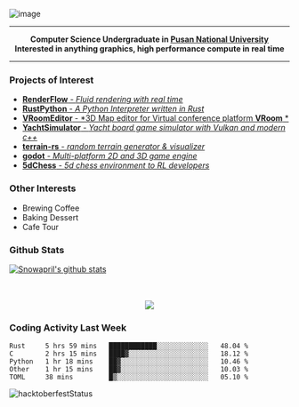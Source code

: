 ![image](https://user-images.githubusercontent.com/24654975/122706556-2ce28400-d293-11eb-86ee-22b9ba640f2b.png)


---

<p align="center">
  <strong>
    Computer Science Undergraduate in <a href="https://pusan.ac.kr/">Pusan National University</a>
    <br>
    Interested in anything graphics, high performance compute in real time
  </strong>
</p>

---

### Projects of Interest

* [**RenderFlow** - *Fluid rendering with real time*](https://github.com/CubbyFlow/RenderFlow)
* [**RustPython** - *A Python Interpreter written in Rust*](https://github.com/RustPython/RustPython)
* [**VRoomEditor** - *3D Map editor for Virtual conference platform **VRoom** *](https://github.com/snowapril/VRoomEditor)
* [**YachtSimulator** - *Yacht board game simulator with Vulkan and modern c++*](https://github.com/Snowapril/YachtSimulator)
* [**terrain-rs** - *random terrain generator & visualizer*](https://github.com/snowapril/terrain-rs)
* [**godot** - *Multi-platform 2D and 3D game engine*](https://github.com/godotengine/godot)
* [**5dChess** - *5d chess environment to RL developers*](https://github.com/snowapril/5dChess)


### Other Interests

* Brewing Coffee
* Baking Dessert 
* Cafe Tour

### Github Stats
 
[![Snowapril's github stats](https://github-readme-stats.vercel.app/api?username=Snowapril&hide_title=true&hide_border=true&show_icons=true&include_all_commits=true&count_private=true)](https://github.com/Snowapril)

<p align="center">
    <br><br>
    <a href="https://snowapril.github.io"><img src="https://img.shields.io/badge/website-snowapril.github.io-red?style=for-the-badge"></a>
</p>

### Coding Activity Last Week

<!--START_SECTION:waka-->
```text
Rust     5 hrs 59 mins   ████████████░░░░░░░░░░░░░   48.04 % 
C        2 hrs 15 mins   ████▓░░░░░░░░░░░░░░░░░░░░   18.12 % 
Python   1 hr 18 mins    ██▓░░░░░░░░░░░░░░░░░░░░░░   10.46 % 
Other    1 hr 15 mins    ██▓░░░░░░░░░░░░░░░░░░░░░░   10.03 % 
TOML     38 mins         █▒░░░░░░░░░░░░░░░░░░░░░░░   05.10 % 
```
<!--END_SECTION:waka-->
![hacktoberfestStatus](http://badge.hacktoberfestkorea.com/?githubUserName=snowapril)
